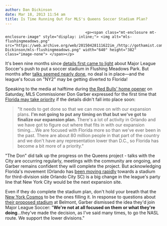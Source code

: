 ```yaml
---
author: Dan Dickinson
date: Mar 18, 2013 11:54 am
title: Is Time Running Out For MLS's Queens Soccer Stadium Plan?
---
```


	
										<p><span class="mt-enclosure mt-enclosure-image" style="display: inline;"> <img alt="mls-flushingmeadows.png" src="https://web.archive.org/web/20150428111622im_/http://gothamist.com/attachments/Dan Dickinson/mls-flushingmeadows.png" width="640" height="382" class="image-none"> </span></p>

<p>It&apos;s been nine months since <a href="https://web.archive.org/web/20150428111622/http://gothamist.com/2012/06/27/mls_stadium_proposal_flushing_meadows.php">details first came to light</a> about Major League Soccer&apos;s push to put a soccer stadium in Flushing Meadows Park.  But months after <a href="https://web.archive.org/web/20150428111622/http://gothamist.com/2012/08/13/queens_mls_soccer_stadium_talks_clo.php">talks seemed nearly done</a>, no deal is in place&#x2014;and the league&apos;s focus on &quot;NY2&quot; may be getting diverted to Florida!</p>

<p>Speaking to the media at halftime during <a href="https://web.archive.org/web/20150428111622/http://gothamist.com/2013/03/17/rbny_0_dcu_0.php">the Red Bulls&apos; home opener</a> on Saturday, MLS Commissioner Don Garber expressed for the first time that <a href="https://web.archive.org/web/20150428111622/http://www.soccerbyives.net/2013/03/becoming-expansion-priority.html">Florida may take priority</a> if the details didn&apos;t fall into place soon:</p>

<blockquote>&quot;It needs to get done so that we can move on with our expansion plans. <strong>I&apos;m not going to put any timing on that but we&apos;ve got to finalize our expansion plan.</strong> There&apos;s a lot of activity in Orlando and we have got to figure out where that fits in with our expansion timing....We are focused with Florida more so than we&apos;ve ever been in the past. There are about 80 million people in that part of the country and we don&apos;t have any representation lower than D.C., so Florida has become a bit more of a priority.&quot;</blockquote>

<p>&quot;The Don&quot; did talk up the progress on the Queens project - talks with the City are occurring regularly, meetings with the community are ongoing, and Garber remains confident they will complete the project.  But acknowledging Florida&apos;s movement (Orlando has <a href="https://web.archive.org/web/20150428111622/http://articles.orlandosentinel.com/2013-02-17/news/os-orlando-soccer-stadium-20130217_1_soccer-stadium-orlando-city-soccer-club-soccer-franchise">been moving rapidly</a> towards a stadium for third-division side Orlando City SC) is a big change in the league&apos;s party line that New York City would be the next expansion site.</p>

<p>Even if they do complete the stadium plan, don&apos;t hold your breath that the <a href="https://web.archive.org/web/20150428111622/http://gothamist.com/tags/cosmos">New York Cosmos</a> to be the ones filling it.  In response to questions about <a href="https://web.archive.org/web/20150428111622/http://gothamist.com/2013/01/16/goal_cosmos_want_to_build_a_stadium.php">their proposed stadium</a> at Belmont, Garber dismissed the idea they&apos;d join Major League Soccer: &quot;<strong>We&apos;re not at all focused on them or what they&apos;re doing</strong>...they&apos;ve made the decision, as I&apos;ve said many times, to go the NASL route. We support the lower divisions.&quot;</p>					
										
									
				